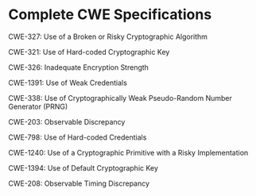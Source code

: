 

# Complete CWE Specifications

CWE-327: Use of a Broken or Risky Cryptographic Algorithm

CWE-321: Use of Hard-coded Cryptographic Key

CWE-326: Inadequate Encryption Strength

CWE-1391: Use of Weak Credentials

CWE-338: Use of Cryptographically Weak Pseudo-Random Number Generator (PRNG)

CWE-203: Observable Discrepancy

CWE-798: Use of Hard-coded Credentials

CWE-1240: Use of a Cryptographic Primitive with a Risky Implementation

CWE-1394: Use of Default Cryptographic Key

CWE-208: Observable Timing Discrepancy